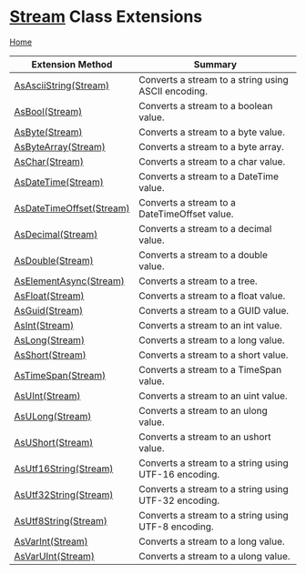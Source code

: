 # [Stream](https://docs.microsoft.com/en-us/dotnet/api/system.io.stream) Class Extensions

[Home](../../../README.md)

| Extension Method | Summary |
| ---------------- | ------- |
| [AsAsciiString(Stream)](../../../Promptuarium/Data/AsAsciiString/README.md) | Converts a stream to a string using ASCII encoding\. |
| [AsBool(Stream)](../../../Promptuarium/Data/AsBool/README.md) | Converts a stream to a boolean value\. |
| [AsByte(Stream)](../../../Promptuarium/Data/AsByte/README.md) | Converts a stream to a byte value\. |
| [AsByteArray(Stream)](../../../Promptuarium/Data/AsByteArray/README.md) | Converts a stream to a byte array\. |
| [AsChar(Stream)](../../../Promptuarium/Data/AsChar/README.md) | Converts a stream to a char value\. |
| [AsDateTime(Stream)](../../../Promptuarium/Data/AsDateTime/README.md) | Converts a stream to a DateTime value\. |
| [AsDateTimeOffset(Stream)](../../../Promptuarium/Data/AsDateTimeOffset/README.md) | Converts a stream to a DateTimeOffset value\. |
| [AsDecimal(Stream)](../../../Promptuarium/Data/AsDecimal/README.md) | Converts a stream to a decimal value\. |
| [AsDouble(Stream)](../../../Promptuarium/Data/AsDouble/README.md) | Converts a stream to a double value\. |
| [AsElementAsync(Stream)](../../../Promptuarium/Data/AsElementAsync/README.md) | Converts a stream to a tree\. |
| [AsFloat(Stream)](../../../Promptuarium/Data/AsFloat/README.md) | Converts a stream to a float value\. |
| [AsGuid(Stream)](../../../Promptuarium/Data/AsGuid/README.md) | Converts a stream to a GUID value\. |
| [AsInt(Stream)](../../../Promptuarium/Data/AsInt/README.md) | Converts a stream to an int value\. |
| [AsLong(Stream)](../../../Promptuarium/Data/AsLong/README.md) | Converts a stream to a long value\. |
| [AsShort(Stream)](../../../Promptuarium/Data/AsShort/README.md) | Converts a stream to a short value\. |
| [AsTimeSpan(Stream)](../../../Promptuarium/Data/AsTimeSpan/README.md) | Converts a stream to a TimeSpan value\. |
| [AsUInt(Stream)](../../../Promptuarium/Data/AsUInt/README.md) | Converts a stream to an uint value\. |
| [AsULong(Stream)](../../../Promptuarium/Data/AsULong/README.md) | Converts a stream to an ulong value\. |
| [AsUShort(Stream)](../../../Promptuarium/Data/AsUShort/README.md) | Converts a stream to an ushort value\. |
| [AsUtf16String(Stream)](../../../Promptuarium/Data/AsUtf16String/README.md) | Converts a stream to a string using UTF\-16 encoding\. |
| [AsUtf32String(Stream)](../../../Promptuarium/Data/AsUtf32String/README.md) | Converts a stream to a string using UTF\-32 encoding\. |
| [AsUtf8String(Stream)](../../../Promptuarium/Data/AsUtf8String/README.md) | Converts a stream to a string using UTF\-8 encoding\. |
| [AsVarInt(Stream)](../../../Promptuarium/Data/AsVarInt/README.md) | Converts a stream to a long value\. |
| [AsVarUInt(Stream)](../../../Promptuarium/Data/AsVarUInt/README.md) | Converts a stream to a ulong value\. |


